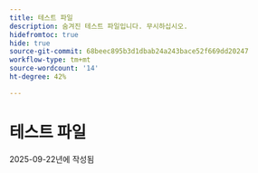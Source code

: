 ```yaml
---
title: 테스트 파일
description: 숨겨진 테스트 파일입니다. 무시하십시오.
hidefromtoc: true
hide: true
source-git-commit: 68beec895b3d1dbab24a243bace52f669dd20247
workflow-type: tm+mt
source-wordcount: '14'
ht-degree: 42%

---
```


# 테스트 파일

2025-09-22년에 작성됨
